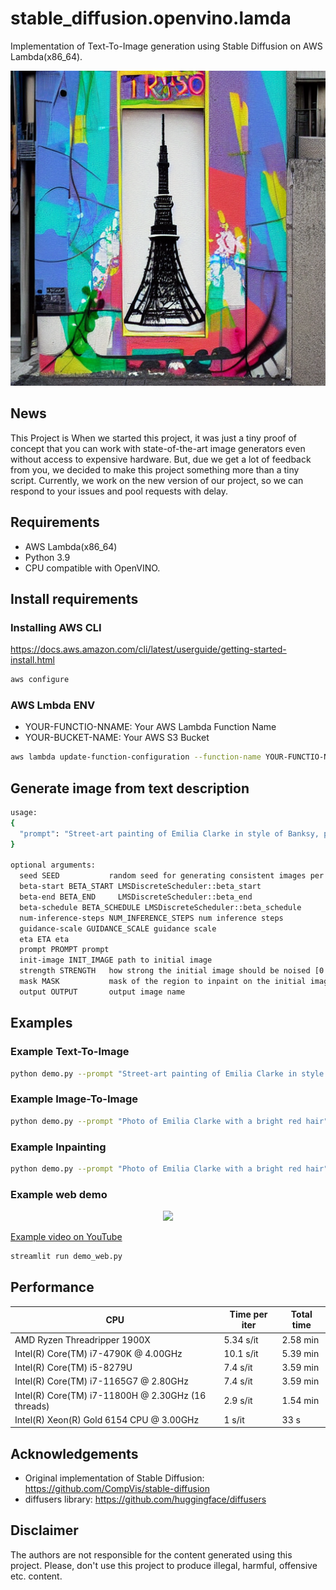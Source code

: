 # stable_diffusion.openvino.lamda

Implementation of Text-To-Image generation using Stable Diffusion on AWS Lambda(x86_64).
<p align="center">
  <img src="data/title.png"/>
</p>

## News
This Project is 
When we started this project, it was just a tiny proof of concept that you can work with state-of-the-art image generators even without access to expensive hardware.
But, due we get a lot of feedback from you, we decided to make this project something more than a tiny script.
Currently, we work on the new version of our project, so we can respond to your issues and pool requests with delay.


## Requirements

* AWS Lambda(x86_64)
* Python 3.9
* CPU compatible with OpenVINO.

## Install requirements
### Installing AWS CLI
https://docs.aws.amazon.com/cli/latest/userguide/getting-started-install.html

```bash
aws configure
```
### AWS Lmbda ENV
- YOUR-FUNCTIO-NNAME: Your AWS Lambda Function Name
- YOUR-BUCKET-NAME: Your AWS S3 Bucket
```bash
aws lambda update-function-configuration --function-name YOUR-FUNCTIO-NNAME --environment "Variables={BUCKET=YOUR-BUCKET-NAME}"
```

## Generate image from text description

```bash
usage: 
{
  "prompt": "Street-art painting of Emilia Clarke in style of Banksy, photorealism"
}

optional arguments:
  seed SEED           random seed for generating consistent images per prompt
  beta-start BETA_START LMSDiscreteScheduler::beta_start
  beta-end BETA_END     LMSDiscreteScheduler::beta_end
  beta-schedule BETA_SCHEDULE LMSDiscreteScheduler::beta_schedule
  num-inference-steps NUM_INFERENCE_STEPS num inference steps
  guidance-scale GUIDANCE_SCALE guidance scale
  eta ETA eta
  prompt PROMPT prompt
  init-image INIT_IMAGE path to initial image
  strength STRENGTH   how strong the initial image should be noised [0.0, 1.0]
  mask MASK           mask of the region to inpaint on the initial image
  output OUTPUT       output image name
  ```

## Examples

### Example Text-To-Image
```bash
python demo.py --prompt "Street-art painting of Emilia Clarke in style of Banksy, photorealism"
```

### Example Image-To-Image
```bash
python demo.py --prompt "Photo of Emilia Clarke with a bright red hair" --init-image ./data/input.png --strength 0.5
```

### Example Inpainting
```bash
python demo.py --prompt "Photo of Emilia Clarke with a bright red hair" --init-image ./data/input.png --mask ./data/mask.png --strength 0.5
```

### Example web demo
<p align="center">
  <img src="data/demo_web.png"/>
</p>

[Example video on YouTube](https://youtu.be/wkbrRr6PPcY)

```bash
streamlit run demo_web.py
```

## Performance

| CPU                                                   | Time per iter | Total time |
|-------------------------------------------------------|---------------|------------|
| AMD Ryzen Threadripper 1900X                          | 5.34 s/it     | 2.58 min   |
| Intel(R) Core(TM) i7-4790K  @ 4.00GHz                 | 10.1 s/it     | 5.39 min   |
| Intel(R) Core(TM) i5-8279U                            | 7.4 s/it      | 3.59 min   |
| Intel(R) Core(TM) i7-1165G7 @ 2.80GHz                 | 7.4 s/it      | 3.59 min   |
| Intel(R) Core(TM) i7-11800H @ 2.30GHz (16 threads)    | 2.9 s/it      | 1.54 min   |
| Intel(R) Xeon(R) Gold 6154 CPU @ 3.00GHz              | 1 s/it        | 33 s       |

## Acknowledgements

* Original implementation of Stable Diffusion: https://github.com/CompVis/stable-diffusion
* diffusers library: https://github.com/huggingface/diffusers

## Disclaimer

The authors are not responsible for the content generated using this project.
Please, don't use this project to produce illegal, harmful, offensive etc. content.
